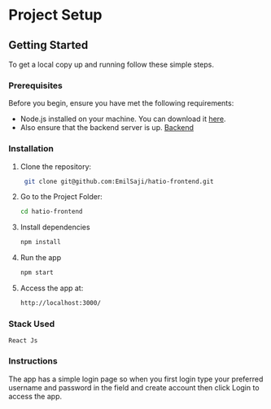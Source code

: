 # Project Setup

## Getting Started

To get a local copy up and running follow these simple steps.

### Prerequisites

Before you begin, ensure you have met the following requirements:
- Node.js installed on your machine. You can download it [here](https://nodejs.org/).
- Also ensure that the backend server is up. [Backend](https://github.com/EmilSaji/hatio-backend)

### Installation

1. Clone the repository:
   ```sh
    git clone git@github.com:EmilSaji/hatio-frontend.git

2. Go to the Project Folder: 
    ```sh 
    cd hatio-frontend

3. Install dependencies
    ```sh
    npm install

4. Run the app
    ```sh
    npm start
    
5. Access the app at: 
    ```sh
    http://localhost:3000/


### Stack Used

``` React Js ```

### Instructions

The app has a simple login page so when you first login type your preferred username and password in the field and create account then click Login to access the app.

